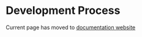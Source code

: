 <!--
  ~ Copyright (c) 2023-2025 Arista Networks, Inc.
  ~ Use of this source code is governed by the Apache License 2.0
  ~ that can be found in the LICENSE file.
  -->

# Development Process

Current page has moved to [documentation website](https://www.avd.sh/en/latest/docs/installation/development/)
